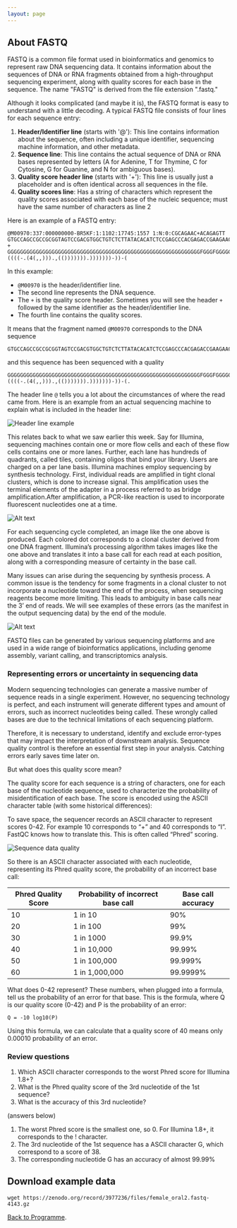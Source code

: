 ```yaml
---
layout: page
---
```


## About FASTQ 
FASTQ is a common file format used in bioinformatics and genomics to represent raw DNA sequencing data. It contains information about the sequences of DNA or RNA fragments obtained from a high-throughput sequencing experiment, along with quality scores for each base in the sequence. The name "FASTQ" is derived from the file extension ".fastq." 


Although it looks complicated (and maybe it is), the FASTQ format is easy to understand with a little decoding. A typical FASTQ file consists of four lines for each sequence entry:

1. **Header/Identifier line** (starts with '@'): This line contains information about the sequence, often including a unique identifier, sequencing machine information, and other metadata.
2. **Sequence line**: This line contains the actual sequence of DNA or RNA bases represented by letters (A for Adenine, T for Thymine, C for Cytosine, G for Guanine, and N for ambiguous bases).
3. **Quality score header line** (starts with '+'): This line is usually just a placeholder and is often identical across all sequences in the file.
4. **Quality scores line**: Has a string of characters which represent the quality scores associated with each base of the nucleic sequence; must have the same number of characters as line 2

Here is an example of a FASTQ entry:

```
@M00970:337:000000000-BR5KF:1:1102:17745:1557 1:N:0:CGCAGAAC+ACAGAGTT
GTGCCAGCCGCCGCGGTAGTCCGACGTGGCTGTCTCTTATACACATCTCCGAGCCCACGAGACCGAAGAACATCTCGTATGCCGTCTTCTGCTTGAAAAAAAAAAAAAAAAAAAACAAAAAAAAAAAAAGAAGCAAATGACGATTCAAGAAAGAAAAAAACACAGAATACTAACAATAAGTCATAAACATCATCAACATAAAAAAGGAAATACACTTACAACACATATCAATATCTAAAATAAATGATCAGCACACAACATGACGATTACCACACATGTGTACTACAAGTCAACTA
+
GGGGGGGGGGGGGGGGGGGGGGGGGGGGGGGGGGGGGGGGGGGGGGGGGGGGGGGGGGGGGFGGGFGGGGGGAFFGGFGGGGGGGGFGGGGGGGGGGGGGGFGGG+38+35*311*6,,31=******441+++0+0++0+*1*2++2++0*+*2*02*/***1*+++0+0++38++00++++++++++0+0+2++*+*+*+*+*****+0**+0**+***+)*.***1**//*)***)/)*)))*)))*),)0(((-((((-.(4(,,))).,(())))))).)))))))-))-(
```

In this example:
- `@M00970` is the header/identifier line.
- The second line represents the DNA sequence.
- The `+` is the quality score header. Sometimes you will see the header `+` followed by the same identifier as the header/identifier line.
- The fourth line contains the quality scores.

It means that the fragment named `@M00970` corresponds to the DNA sequence 
```
GTGCCAGCCGCCGCGGTAGTCCGACGTGGCTGTCTCTTATACACATCTCCGAGCCCACGAGACCGAAGAACATCTCGTATGCCGTCTTCTGCTTGAAAAAAAAAAAAAAAAAAAACAAAAAAAAAAAAAGAAGCAAATGACGATTCAAGAAAGAAAAAAACACAGAATACTAACAATAAGTCATAAACATCATCAACATAAAAAAGGAAATACACTTACAACACATATCAATATCTAAAATAAATGATCAGCACACAACATGACGATTACCACACATGTGTACTACAAGTCAACTA 
```
and this sequence has been sequenced with a quality 
```
GGGGGGGGGGGGGGGGGGGGGGGGGGGGGGGGGGGGGGGGGGGGGGGGGGGGGGGGGGGGGFGGGFGGGGGGAFFGGFGGGGGGGGFGGGGGGGGGGGGGGFGGG+38+35*311*6,,31=******441+++0+0++0+*1*2++2++0*+*2*02*/***1*+++0+0++38++00++++++++++0+0+2++*+*+*+*+*****+0**+0**+***+)*.***1**//*)***)/)*)))*)))*),)0(((-((((-.(4(,,))).,(())))))).)))))))-))-(.
```

The header line `@` tells you a lot about the circumstances of where the read came from. Here is an example from an actual sequencing machine to explain what is included in the header line:

![Header line example](image-2.png)

This relates back to what we saw earlier this week. Say for Illumina, sequencing machines contain one or more flow cells and each of these flow cells contains one or more lanes. Further, each lane has hundreds of quadrants, called tiles, containing oligos that bind your library. Users are charged on a per lane basis. Illumina machines employ sequencing by synthesis technology. First, individual reads are amplified in tight clonal clusters, which is done to increase signal. This amplification uses the terminal elements of the adapter in a process referred to as bridge amplification.After amplification, a PCR-like reaction is used to incorporate fluorescent nucleotides one at a time.

![Alt text](image-3.png)

For each sequencing cycle completed, an image like the one above is produced. Each colored dot corresponds to a clonal cluster derived from one DNA fragment. Illumina’s processing algorithm takes images like the one above and translates it into a base call for each read at each position, along with a corresponding measure of certainty in the base call.

Many issues can arise during the sequencing by synthesis process. A common issue is the tendency for some fragments in a clonal cluster to not incorporate a nucleotide toward the end of the process, when sequencing reagents become more limiting. This leads to ambiguity in base calls near the 3’ end of reads. We will see examples of these errors (as the manifest in the output sequencing data) by the end of the module. 

![Alt text](image-4.png)

FASTQ files can be generated by various sequencing platforms and are used in a wide range of bioinformatics applications, including genome assembly, variant calling, and transcriptomics analysis.

### Representing errors or uncertainty  in sequencing data

Modern sequencing technologies can generate a massive number of sequence reads in a single experiment. However, no sequencing technology is perfect, and each instrument will generate different types and amount of errors, such as incorrect nucleotides being called. These wrongly called bases are due to the technical limitations of each sequencing platform.

Therefore, it is necessary to understand, identify and exclude error-types that may impact the interpretation of downstream analysis. Sequence quality control is therefore an essential first step in your analysis. Catching errors early saves time later on.

But what does this quality score mean?

The quality score for each sequence is a string of characters, one for each base of the nucleotide sequence, used to characterize the probability of misidentification of each base. The score is encoded using the ASCII character table (with some historical differences):

To save space, the sequencer records an ASCII character to represent scores 0-42. For example 10 corresponds to “+” and 40 corresponds to “I”. FastQC knows how to translate this. This is often called “Phred” scoring.

![Sequence data quality](/seq-data/seq-quality.png)

So there is an ASCII character associated with each nucleotide, representing its Phred quality score, the probability of an incorrect base call:

| Phred Quality Score | Probability of incorrect base call | Base call accuracy |
|---------------------|------------------------------------|--------------------|
| 10                  | 1 in 10                            | 90%                |
| 20                  | 1 in 100                           | 99%                |
| 30                  | 1 in 1000                          | 99.9%              |
| 40                  | 1 in 10,000                        | 99.99%             |
| 50                  | 1 in 100,000                       | 99.999%            |
| 60                  | 1 in 1,000,000                     | 99.9999%           |

What does 0-42 represent? These numbers, when plugged into a formula, tell us the probability of an error for that base. This is the formula, where Q is our quality score (0-42) and P is the probability of an error:
```
Q = -10 log10(P)
```

Using this formula, we can calculate that a quality score of 40 means only 0.00010 probability of an error.

### Review questions 

1. Which ASCII character corresponds to the worst Phred score for Illumina 1.8+?
1. What is the Phred quality score of the 3rd nucleotide of the 1st sequence?
1. What is the accuracy of this 3rd nucleotide?

(answers below)
1. The worst Phred score is the smallest one, so 0. For Illumina 1.8+, it corresponds to the ! character.
1. The 3rd nucleotide of the 1st sequence has a ASCII character G, which correspond to a score of 38.
1. The corresponding nucleotide G has an accuracy of almost 99.99%

## Download example data 

```
wget https://zenodo.org/record/3977236/files/female_oral2.fastq-4143.gz  
```



[Back to Programme]({{site.baseurl}}/modules/sequencing/week-2-programme/).
